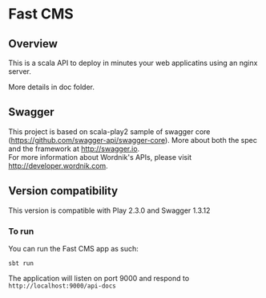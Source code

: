 # Fast CMS



## Overview

This is a scala API to deploy in minutes your web applicatins using an nginx server.

More details in doc folder.

## Swagger

This project is based on scala-play2 sample of swagger core (https://github.com/swagger-api/swagger-core).
More about both the spec and the framework at http://swagger.io.  
For more information about Wordnik's APIs, please visit http://developer.wordnik.com.  


## Version compatibility

This version is compatible with Play 2.3.0 and Swagger 1.3.12


### To run

You can run the Fast CMS app as such:

````
sbt run
````

The application will listen on port 9000 and respond to `http://localhost:9000/api-docs`
